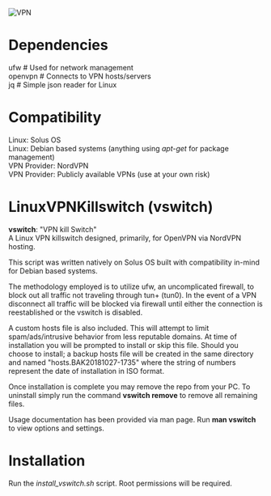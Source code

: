 ![VPN](http://ais.its.psu.edu/files/2015/06/vpn-logo.png)

# Dependencies
ufw	# Used for network management  
openvpn	# Connects to VPN hosts/servers  
jq	# Simple json reader for Linux  

# Compatibility
Linux: Solus OS  
Linux: Debian based systems (anything using *apt-get* for package management)  
VPN Provider: NordVPN  
VPN Provider: Publicly available VPNs (use at your own risk)  

# LinuxVPNKillswitch (vswitch)
**vswitch**: "VPN kill Switch"  
A Linux VPN killswitch designed, primarily, for OpenVPN via NordVPN hosting.  

This script was written natively on Solus OS built with compatibility in-mind for Debian based systems.  

The methodology employed is to utilize ufw, an uncomplicated firewall, to block out all traffic not traveling through tun+ (tun0). In the event of a VPN disconnect all traffic will be blocked via firewall until either the connection is reestablished or the vswitch is disabled.  

A custom hosts file is also included. This will attempt to limit spam/ads/intrusive behavior from less reputable domains. At time of installation you will be prompted to install or skip this file. Should you choose to install; a backup hosts file will be created in the same directory and named "hosts.BAK20181027-1735" where the string of numbers represent the date of installation in ISO format.  

Once installation is complete you may remove the repo from your PC. To uninstall simply run the command **vswitch remove** to remove all remaining files.  

Usage documentation has been provided via man page. Run **man vswitch** to view options and settings.  

# Installation
Run the *install_vswitch.sh* script. Root permissions will be required.


